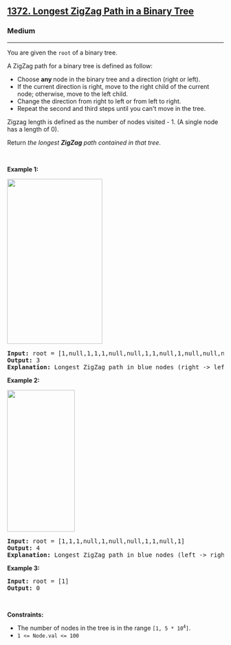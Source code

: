 <h2><a href="https://leetcode.com/problems/longest-zigzag-path-in-a-binary-tree/">1372. Longest ZigZag Path in a Binary Tree</a></h2><h3>Medium</h3><hr><div><p usedbyfluent="true">You are given the <code>root</code> of a binary tree.</p>

<p usedbyfluent="true">A ZigZag path for a binary tree is defined as follow:</p>

<ul usedbyfluent="true">
	<li usedbyfluent="true">Choose <strong usedbyfluent="true">any </strong>node in the binary tree and a direction (right or left).</li>
	<li usedbyfluent="true">If the current direction is right, move to the right child of the current node; otherwise, move to the left child.</li>
	<li usedbyfluent="true">Change the direction from right to left or from left to right.</li>
	<li usedbyfluent="true">Repeat the second and third steps until you can't move in the tree.</li>
</ul>

<p usedbyfluent="true">Zigzag length is defined as the number of nodes visited - 1. (A single node has a length of 0).</p>

<p usedbyfluent="true">Return <em usedbyfluent="true">the longest <strong usedbyfluent="true">ZigZag</strong> path contained in that tree</em>.</p>

<p usedbyfluent="true">&nbsp;</p>
<p><strong usedbyfluent="true">Example 1:</strong></p>
<img alt="" src="https://assets.leetcode.com/uploads/2020/01/22/sample_1_1702.png" style="width: 221px; height: 383px;">
<pre><strong>Input:</strong> root = [1,null,1,1,1,null,null,1,1,null,1,null,null,null,1,null,1]
<strong>Output:</strong> 3
<strong>Explanation:</strong> Longest ZigZag path in blue nodes (right -&gt; left -&gt; right).
</pre>

<p><strong>Example 2:</strong></p>
<img alt="" src="https://assets.leetcode.com/uploads/2020/01/22/sample_2_1702.png" style="width: 157px; height: 329px;">
<pre><strong>Input:</strong> root = [1,1,1,null,1,null,null,1,1,null,1]
<strong>Output:</strong> 4
<strong>Explanation:</strong> Longest ZigZag path in blue nodes (left -&gt; right -&gt; left -&gt; right).
</pre>

<p><strong>Example 3:</strong></p>

<pre><strong>Input:</strong> root = [1]
<strong>Output:</strong> 0
</pre>

<p>&nbsp;</p>
<p><strong>Constraints:</strong></p>

<ul>
	<li>The number of nodes in the tree is in the range <code>[1, 5 * 10<sup>4</sup>]</code>.</li>
	<li><code>1 &lt;= Node.val &lt;= 100</code></li>
</ul>
</div>